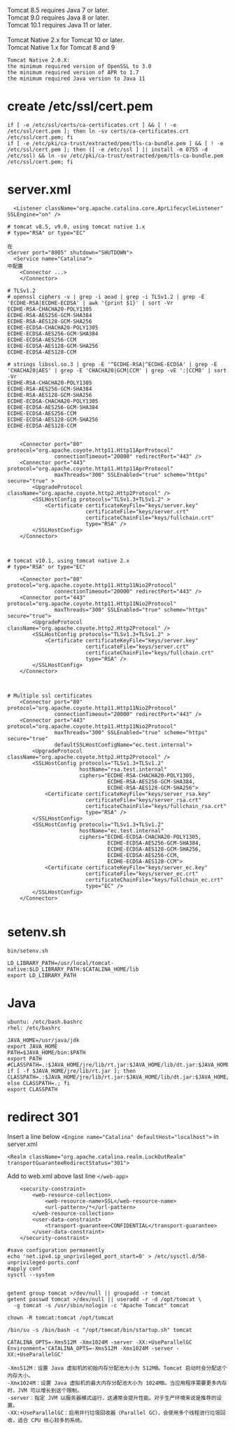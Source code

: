 Tomcat 8.5 requires Java 7 or later.\
Tomcat 9.0 requires Java 8 or later.\
Tomcat 10.1 requires Java 11 or later.\
\
Tomcat Native 2.x for Tomcat 10 or later.\
Tomcat Native 1.x for Tomcat 8 and 9

```
Tomcat Native 2.0.X:
the minimum required version of OpenSSL to 3.0
the minimum required version of APR to 1.7
the minimum required Java version to Java 11
```

# create /etc/ssl/cert.pem
```
if [ -e /etc/ssl/certs/ca-certificates.crt ] && [ ! -e /etc/ssl/cert.pem ]; then ln -sv certs/ca-certificates.crt /etc/ssl/cert.pem; fi
if [ -e /etc/pki/ca-trust/extracted/pem/tls-ca-bundle.pem ] && [ ! -e /etc/ssl/cert.pem ]; then ([ -e /etc/ssl ] || install -m 0755 -d /etc/ssl) && ln -sv /etc/pki/ca-trust/extracted/pem/tls-ca-bundle.pem /etc/ssl/cert.pem; fi
```

# server.xml

```
  <Listener className="org.apache.catalina.core.AprLifecycleListener" SSLEngine="on" />
```

```
# tomcat v8.5, v9.0, using tomcat native 1.x
# type="RSA" or type="EC"

在
<Server port="8005" shutdown="SHUTDOWN">
  <Service name="Catalina">
中配置
    <Connector ...>
    </Connector>

# TLSv1.2
# openssl ciphers -v | grep -i aead | grep -i TLSv1.2 | grep -E 'ECDHE-RSA|ECDHE-ECDSA' | awk '{print $1}' | sort -Vr
ECDHE-RSA-CHACHA20-POLY1305
ECDHE-RSA-AES256-GCM-SHA384
ECDHE-RSA-AES128-GCM-SHA256
ECDHE-ECDSA-CHACHA20-POLY1305
ECDHE-ECDSA-AES256-GCM-SHA384
ECDHE-ECDSA-AES256-CCM
ECDHE-ECDSA-AES128-GCM-SHA256
ECDHE-ECDSA-AES128-CCM

# strings libssl.so.3 | grep -E '^ECDHE-RSA|^ECDHE-ECDSA' | grep -E 'CHACHA20|AES' | grep -E 'CHACHA20|GCM|CCM' | grep -vE ':|CCM8' | sort -Vr
ECDHE-RSA-CHACHA20-POLY1305
ECDHE-RSA-AES256-GCM-SHA384
ECDHE-RSA-AES128-GCM-SHA256
ECDHE-ECDSA-CHACHA20-POLY1305
ECDHE-ECDSA-AES256-GCM-SHA384
ECDHE-ECDSA-AES256-CCM
ECDHE-ECDSA-AES128-GCM-SHA256
ECDHE-ECDSA-AES128-CCM


    <Connector port="80" protocol="org.apache.coyote.http11.Http11AprProtocol"
               connectionTimeout="20000" redirectPort="443" />
    <Connector port="443" protocol="org.apache.coyote.http11.Http11AprProtocol"
               maxThreads="300" SSLEnabled="true" scheme="https" secure="true" >
        <UpgradeProtocol className="org.apache.coyote.http2.Http2Protocol" />
        <SSLHostConfig protocols="TLSv1.3+TLSv1.2" >
            <Certificate certificateKeyFile="keys/server.key"
                         certificateFile="keys/server.crt"
                         certificateChainFile="keys/fullchain.crt"
                         type="RSA" />
        </SSLHostConfig>
    </Connector>



# tomcat v10.1, using tomcat native 2.x
# type="RSA" or type="EC"

    <Connector port="80" protocol="org.apache.coyote.http11.Http11Nio2Protocol"
               connectionTimeout="20000" redirectPort="443" />
    <Connector port="443" protocol="org.apache.coyote.http11.Http11Nio2Protocol"
               maxThreads="300" SSLEnabled="true" scheme="https" secure="true">
        <UpgradeProtocol className="org.apache.coyote.http2.Http2Protocol" />
        <SSLHostConfig protocols="TLSv1.3+TLSv1.2" >
            <Certificate certificateKeyFile="keys/server.key"
                         certificateFile="keys/server.crt"
                         certificateChainFile="keys/fullchain.crt"
                         type="RSA" />
        </SSLHostConfig>
    </Connector>



# Multiple ssl certificates
    <Connector port="80" protocol="org.apache.coyote.http11.Http11Nio2Protocol"
               connectionTimeout="20000" redirectPort="443" />
    <Connector port="443" protocol="org.apache.coyote.http11.Http11Nio2Protocol"
               maxThreads="300" SSLEnabled="true" scheme="https" secure="true"
               defaultSSLHostConfigName="ec.test.internal">
        <UpgradeProtocol className="org.apache.coyote.http2.Http2Protocol" />
        <SSLHostConfig protocols="TLSv1.3+TLSv1.2"
                       hostName="rsa.test.internal"
                       ciphers="ECDHE-RSA-CHACHA20-POLY1305,
                                ECDHE-RSA-AES256-GCM-SHA384,
                                ECDHE-RSA-AES128-GCM-SHA256">
            <Certificate certificateKeyFile="keys/server_rsa.key"
                         certificateFile="keys/server_rsa.crt"
                         certificateChainFile="keys/fullchain_rsa.crt"
                         type="RSA" />
        </SSLHostConfig>
        <SSLHostConfig protocols="TLSv1.3+TLSv1.2"
                       hostName="ec.test.internal"
                       ciphers="ECDHE-ECDSA-CHACHA20-POLY1305,
                                ECDHE-ECDSA-AES256-GCM-SHA384,
                                ECDHE-ECDSA-AES128-GCM-SHA256,
                                ECDHE-ECDSA-AES256-CCM,
                                ECDHE-ECDSA-AES128-CCM">
            <Certificate certificateKeyFile="keys/server_ec.key"
                         certificateFile="keys/server_ec.crt"
                         certificateChainFile="keys/fullchain_ec.crt"
                         type="EC" />
        </SSLHostConfig>
    </Connector>


```

# setenv.sh
```bin/setenv.sh```
```
LD_LIBRARY_PATH=/usr/local/tomcat-native:$LD_LIBRARY_PATH:$CATALINA_HOME/lib
export LD_LIBRARY_PATH
```

# Java
```
ubuntu: /etc/bash.bashrc
rhel: /etc/bashrc
```
```
JAVA_HOME=/usr/java/jdk
export JAVA_HOME
PATH=$JAVA_HOME/bin:$PATH
export PATH
#CLASSPATH=.:$JAVA_HOME/jre/lib/rt.jar:$JAVA_HOME/lib/dt.jar:$JAVA_HOME/lib/tools.jar
if [ -f $JAVA_HOME/jre/lib/rt.jar ]; then CLASSPATH=.:$JAVA_HOME/jre/lib/rt.jar:$JAVA_HOME/lib/dt.jar:$JAVA_HOME/lib/tools.jar; else CLASSPATH=.; fi
export CLASSPATH
```

# redirect 301
Insert a line below ```<Engine name="Catalina" defaultHost="localhost">``` in server.xml
```
<Realm className="org.apache.catalina.realm.LockOutRealm" transportGuaranteeRedirectStatus="301">
```
Add to web.xml above last line ```</web-app>```

```
    <security-constraint>
        <web-resource-collection>
            <web-resource-name>SSL</web-resource-name>
            <url-pattern>/*</url-pattern>
        </web-resource-collection>
        <user-data-constraint>
            <transport-guarantee>CONFIDENTIAL</transport-guarantee>
        </user-data-constraint>
    </security-constraint>
```

```
#save configuration permanently
echo 'net.ipv4.ip_unprivileged_port_start=0' > /etc/sysctl.d/50-unprivileged-ports.conf
#apply conf
sysctl --system


getent group tomcat >/dev/null || groupadd -r tomcat
getent passwd tomcat >/dev/null || useradd -r -d /opt/tomcat \
  -g tomcat -s /usr/sbin/nologin -c "Apache Tomcat" tomcat

chown -R tomcat:tomcat /opt/tomcat

/bin/su -s /bin/bash -c "/opt/tomcat/bin/startup.sh" tomcat

```

```
CATALINA_OPTS=-Xms512M -Xmx1024M -server -XX:+UseParallelGC
Environment='CATALINA_OPTS=-Xms512M -Xmx1024M -server -XX:+UseParallelGC'

-Xms512M：设置 Java 虚拟机的初始内存分配池大小为 512MB。Tomcat 启动时会分配这个内存大小。
-Xmx1024M：设置 Java 虚拟机的最大内存分配池大小为 1024MB。当应用程序需要更多内存时，JVM 可以增长到这个限制。
-server：指定 JVM 以服务器模式运行，这通常会提升性能。对于生产环境来说是推荐的设置。
-XX:+UseParallelGC：启用并行垃圾回收器（Parallel GC），会使用多个线程进行垃圾回收，适合 CPU 核心较多的系统。

```
